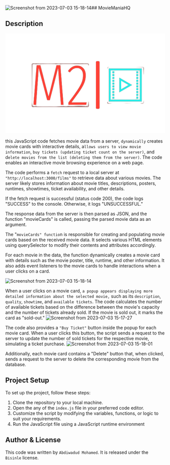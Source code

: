 ![Screenshot from 2023-07-03 15-18-14](https://github.com/Bisinle/week3-code-challenge-MovieManiaHQ/assets/121357281/c6382850-f9e4-4c19-8feb-160682bfbd7f)## MovieManiaHQ




## Description


![Alt text](logo.png)

this JavaScript code fetches movie data from a server, `dynamically` creates movie cards with interactive details, a`llows users to view movie information`, `buy tickets (updating ticket count on the server)`, and d`elete movies from the list (deleting them from the server)`. The code enables an interactive movie browsing experience on a web page.

The code performs a `fetch` request to a local server at `"http://localhost:3000/films"` to retrieve data about various movies. The server likely stores information about movie titles, descriptions, posters, runtimes, showtimes, ticket availability, and other details.

If the fetch request is successful (status code 200), the code logs "SUCCESS" to the console. Otherwise, it logs "UNSUCCESSFUL."

The response data from the server is then parsed as JSON, and the function "movieCards" is called, passing the parsed movie data as an argument.

The "`movieCards" functio`n is responsible for creating and populating movie cards based on the received movie data. It selects various HTML elements using querySelector to modify their contents and attributes accordingly.

For each movie in the data, the function dynamically creates a movie card with details such as the movie poster, title, runtime, and other information. It also adds event listeners to the movie cards to handle interactions when a user clicks on a card.

![Screenshot from 2023-07-03 15-18-14](https://github.com/Bisinle/week3-code-challenge-MovieManiaHQ/assets/121357281/5cb408b4-b45e-4429-a0bd-456d9d62177e)



When a user clicks on a movie card, `a popup appears displaying more detailed information about the selected movie,` such as its `description`, `quality`, `showtime`, and `available tickets`. The code calculates the number of available tickets based on the difference between the movie's capacity and the number of tickets already sold. If the movie is sold out, it marks the card as "sold-out."
![Screenshot from 2023-07-03 15-17-27](https://github.com/Bisinle/week3-code-challenge-MovieManiaHQ/assets/121357281/36a6fe9e-5b1a-4fea-b774-9cbad83f2911)



The code also provides a `"Buy Ticket"` button inside the popup for each movie card. When a user clicks this button, the script sends a request to the server to update the number of sold tickets for the respective movie, simulating a ticket purchase.
![Screenshot from 2023-07-03 15-18-01](https://github.com/Bisinle/week3-code-challenge-MovieManiaHQ/assets/121357281/172754c2-edca-41de-9ddf-844a2a48ea91)


Additionally, each movie card contains a "Delete" button that, when clicked, sends a request to the server to delete the corresponding movie from the database.

## Project Setup
To set up the project, follow these steps:
1. Clone the repository to your local machine.
2. Open the any of the `index.js` file in your preferred code editor.
3. Customize the script by modifying the variables, functions, or logic to suit your requirements.
4. Run the JavaScript file using a JavaScript runtime environment


## Author & License
This code was written by `Abdiwadud Mohamed`. It is released under the `Bisinle` license.
